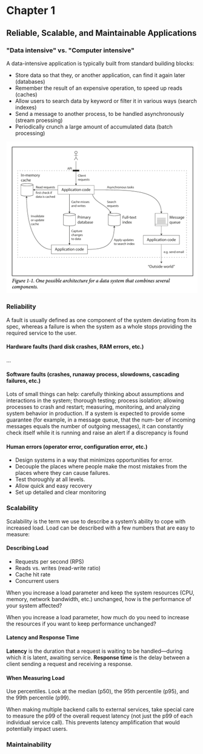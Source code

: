 # Chapter 1
## Reliable, Scalable, and Maintainable Applications

### "Data intensive" vs. "Computer intensive"

A data-intensive application is typically built from standard building blocks:

- Store data so that they, or another application, can find it again later (databases)
- Remember the result of an expensive operation, to speed up reads (caches)
- Allow users to search data by keyword or filter it in various ways (search indexes)
- Send a message to another process, to be handled asynchronously (stream proessing)
- Periodically crunch a large amount of accumulated data (batch processing)

![image](./sc.png)


### Reliability
A fault is usually defined as one component of the system deviating from its spec, whereas a failure is when the system as a whole stops providing the required service to the user.

#### Hardware faults (hard disk crashes, RAM errors, etc.)
...

#### Software faults (crashes, runaway process, slowdowns, cascading failures, etc.)
Lots of small things can help: carefully thinking about assumptions and interactions in the system; thorough testing; process isolation; allowing processes to crash and restart; measuring, monitoring, and analyzing system behavior in production. If a system is expected to provide some guarantee (for example, in a message queue, that the num‐ ber of incoming messages equals the number of outgoing messages), it can constantly check itself while it is running and raise an alert if a discrepancy is found

#### Human errors (operator error, configuration error, etc.)
- Design systems in a way that minimizes opportunities for error.
- Decouple the places where people make the most mistakes from the places where they can cause failures.
- Test thoroughly at all levels.
- Allow quick and easy recovery
- Set up detailed and clear monitoring


### Scalability
Scalability is the term we use to describe a system’s ability to cope with increased
load. Load can be described with a few numbers that are easy to measure:

#### Describing Load
- Requests per second (RPS)
- Reads vs. writes (read-write ratio)
- Cache hit rate
- Concurrent users

When you increase a load parameter and keep the system resources (CPU, memory, network bandwidth, etc.) unchanged, how is the performance of your system affected?

When you increase a load parameter, how much do you need to increase the resources if you want to keep performance unchanged?

#### Latency and Response Time
**Latency** is the duration that a request is waiting to be handled—during which it is latent, awaiting service. **Response time** is the delay between a client sending a request and receiving a response.

#### When Measuring Load
Use percentiles. Look at the median (p50), the 95th percentile (p95), and the 99th percentile (p99).

When making multiple backend calls to external services, take special care to measure the p99 of the overall request latency (not just the p99 of each individual service call). This prevents latency amplification that would potentially impact users.


### Maintainability
